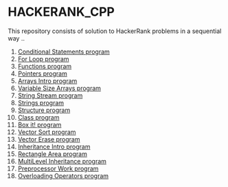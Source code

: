 # HACKERANK_CPP
This repository consists of solution to HackerRank problems in a sequential way .. 

1)  <a href="https://github.com/SHUBHAMBANSAL001/HACKERANK_CPP/blob/master/IFnumtoword.cpp"> Conditional Statements program</a>  
2)  <a href="https://github.com/SHUBHAMBANSAL001/HACKERANK_CPP/blob/master/ForLoop.cpp"> For Loop program</a>
3)  <a href="https://github.com/SHUBHAMBANSAL001/HACKERANK_CPP/blob/master/Functions.cpp"> Functions program</a> 
4)  <a href="https://github.com/SHUBHAMBANSAL001/HACKERANK_CPP/blob/master/pointers.cpp"> Pointers program</a> 
5)  <a href="https://github.com/SHUBHAMBANSAL001/HACKERANK_CPP/blob/master/ArraysIntro.cpp"> Arrays Intro program</a> 
6)  <a href="https://github.com/SHUBHAMBANSAL001/HACKERANK_CPP/blob/master/DynamicArrays.cpp"> Variable Size Arrays program</a> 
7)  <a href="https://github.com/SHUBHAMBANSAL001/HACKERANK_CPP/blob/master/stringstream.cpp"> String Stream program</a>  
8)  <a href="https://github.com/SHUBHAMBANSAL001/HACKERANK_CPP/blob/master/Strings.cpp"> Strings program</a> 
9)  <a href="https://github.com/SHUBHAMBANSAL001/HACKERANK_CPP/blob/master/Struct.cpp"> Structure program</a>
10) <a href="https://github.com/SHUBHAMBANSAL001/HACKERANK_CPP/blob/master/Class.cpp"> Class program</a>
11) <a href="https://github.com/SHUBHAMBANSAL001/HACKERANK_CPP/blob/master/BOXit!.cpp"> Box it! program</a>
12) <a href="https://github.com/SHUBHAMBANSAL001/HACKERANK_CPP/blob/master/Vector_Sort.cpp"> Vector Sort program</a>
13) <a href="https://github.com/SHUBHAMBANSAL001/HACKERANK_CPP/blob/master/Vector_erase.cpp"> Vector Erase program</a>
14) <a href="https://github.com/SHUBHAMBANSAL001/HACKERANK_CPP/blob/master/Inheritance_Intro.cpp"> Inheritance Intro program</a>
15) <a href="https://github.com/SHUBHAMBANSAL001/HACKERANK_CPP/blob/master/Rectangle_Inheritance.cpp"> Rectangle Area program</a>
16) <a href="https://github.com/SHUBHAMBANSAL001/HACKERANK_CPP/blob/master/Multi-Level Inheritance.cpp"> MultiLevel Inheritance program</a> 
17) <a href="https://github.com/SHUBHAMBANSAL001/HACKERANK_CPP/blob/master/Preprocessor_work.cpp"> Preprocessor Work program</a>
18)  <a href="https://github.com/SHUBHAMBANSAL001/HACKERANK_CPP/blob/master/Overload_Operators.cpp"> Overloading Operators program</a>

